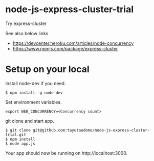 # node-js-express-cluster-trial
Try express-cluster

See also below links
- https://devcenter.heroku.com/articles/node-concurrency
- https://www.npmjs.com/package/express-cluster

# Setup on your local
Install node-dev if you need.
```
$ npm install -g node-dev
```

Set environment variables.
```
export WEB_CONCURRENCY=<Concurrency count>
```

git clone and start app.
```
$ git clone git@github.com:tayutaedomo/node-js-express-cluster-trial.git
$ npm install
$ node app.js
```
Your app should now be running on http://localhost:3000.

